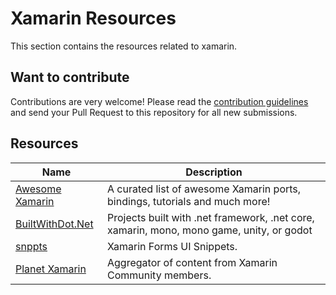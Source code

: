 # Xamarin Resources

This section contains the resources related to xamarin.

## Want to contribute

Contributions are very welcome! Please read the [contribution guidelines](contributing-guidelines.md) and send your Pull Request to this repository for all new submissions.

## Resources

Name | Description
------------ | ------- 
[Awesome Xamarin](https://github.com/XamSome/awesome-xamarin) | A curated list of awesome Xamarin ports, bindings, tutorials and much more! 
[BuiltWithDot.Net](https://builtwithdot.net/) | Projects built with .net framework, .net core, xamarin, mono, mono game, unity, or godot
[snppts](http://snppts.io/) | Xamarin Forms UI Snippets. 
[Planet Xamarin](https://www.planetxamarin.com/) | Aggregator of content from Xamarin Community members. 
